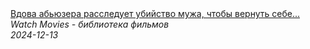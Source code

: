 <!--2024-12-13 15:45:03-->
<div class="yb">
  <a class="nodecor" href="/index.html?filmy/vdova_abjuzera_rassleduet_ubijstvo_muja_chtoby_vernut_sebe_chestnoe_imya_-_obitel_lji_triller_2023">
    <img class="preview" data-videoid="mEbrnxxD0HM" src="https://i2.ytimg.com/vi/mEbrnxxD0HM/hqdefault.jpg" align="middle" alt="">
  </a>
  <div class="inlbl text">
    <a class="nodecor" href="/index.html?filmy/vdova_abjuzera_rassleduet_ubijstvo_muja_chtoby_vernut_sebe_chestnoe_imya_-_obitel_lji_triller_2023">Вдова абьюзера расследует убийство мужа, чтобы вернуть себе...</a><br>
    <i class="smaller2">Watch Movies - библиотека фильмов</i><br>
    <i class="smaller3">2024-12-13</i>
  </div>
</div>
